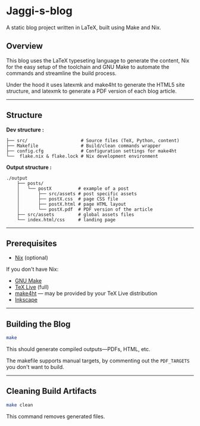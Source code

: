# Jaggi-s-blog

A static blog project written in LaTeX, built using Make and Nix.

## Overview

This blog uses the LaTeX typeseting language to generate the content, Nix for the
easy setup of the toolchain and GNU Make to automate the commands and streamline
the build process.

Under the hood it uses latexmk and make4ht to generate the HTML5 site structure,
and latexmk to generate a PDF version of each blog article.

---

## Structure
**Dev structure :**
```text
├── src/                    # Source files (TeX, Python, content)
├── Makefile                # Build/clean commands wrapper
├── config.cfg              # Configuration settings for make4ht
└──  flake.nix & flake.lock # Nix development environment
```
**Output structure :**

```text
./output
    ├── posts/
    │   └── postX          # example of a post
    │       ├── src/assets # post specific assets
    │       ├── postX.css  # page CSS file
    │       ├── postX.html # page HTML layout
    │       └── postX.pdf  # PDF version of the article
    ├── src/assets         # global assets files
    └── index.html/css     # landing page
```

---

## Prerequisites

* [Nix](https://nixos.org/) (optional)

If you don't have Nix:

* [GNU Make](https://www.gnu.org/software/make/)
* [TeX Live](https://www.tug.org/texlive/) (full)
* [make4ht](https://www.kodymirus.cz/make4ht.html) — may be provided by your TeX Live distribution
* [Inkscape](https://inkscape.org)

---

## Building the Blog

```bash
make
```
This should generate compiled outputs—PDFs, HTML, etc.

The makefile supports manual targets, by commenting out the `PDF_TARGETS` you don't want to build.

---

## Cleaning Build Artifacts

```bash
make clean
```
This command removes generated files.
